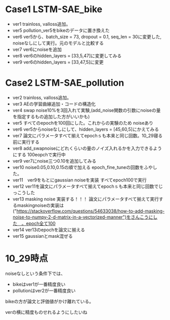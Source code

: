 # Case1 LSTM-SAE_bike
- ver1  trainloss, valloss追加。
- ver5   pollution_ver5をbikeのデータに置き換えた
- ver6   ver5から、batch_size = 73, dropout = 0.1, seq_len = 30に変更した, noiseなしにして実行。元のモデルと比較する
- ver7 ver6にnoiseを追加
- ver8 ver6のhidden_layers = [33,5,47]に変更してみる
- ver9 ver6のhidden_layers = [33,47,5]に変更
# Case2 LSTM-SAE_pollution
- ver2 trainloss, valloss追加。
- ver3 AEの学習曲線追加・コードの構造化
- ver4 swap noise10%を3回入れて実験,(add_noise関数の引数にnoiseの量を指定するもの追加した方がいいかも)
- ver5 すべてのepochを100回にした。これからの実験のため noiseあり
- ver6 ver5からnoiseなしにして、hidden_layers = [45,60,5]にかえてみる
- ver7 論文にパラメータすべて揃えてepochｓも本来と同じ回数。10_29寝る前に実行する
- ver8 add_swapnoiseにどれくらいの量のノイズ入れるかを入力できるようにする 100eopchで実行中
- ver9 ver7にnoise三つ0.10を追加してみる
- ver10 noise0.05,0.10,0.15の順で加える epoch_fine_tuneの回数をふやした。
- ver11　ver9をもとにgaussian noiseを実装 すべてepoch100で実行
- ver12 ver11を論文にパラメータすべて揃えてepochｓも本来と同じ回数でじっこうした
- ver13 masking noise 実装する！！！ 論文にパラメータすべて揃えて実行するmaskingnoiseの実装は("https://stackoverflow.com/questions/54633038/how-to-add-masking-noise-to-numpy-2-d-matrix-in-a-vectorized-manner")をさんこうにした　。epoch全て100
- ver14 ver13のepochを論文に揃える
- ver15 gaussianとmask混ぜる
# 10_29時点
noiseなしという条件下では、
- bikeはver1が一番精度良い
- pollutionはver2が一番精度良い

bikeの方が論文と評価値がかけ離れている。

verの横に精度ものせれるようにしたいね
